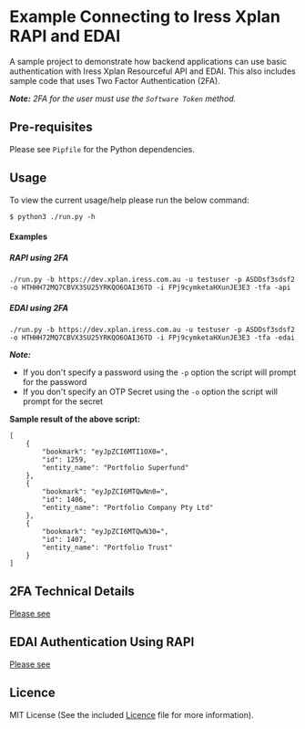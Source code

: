 # Example Connecting to Iress Xplan RAPI and EDAI
A sample project to demonstrate how backend applications can use basic authentication with Iress Xplan Resourceful API 
and EDAI. This also includes sample code that uses Two Factor Authentication (2FA).

_**Note:** 2FA for the user must use the `Software Token` method._

## Pre-requisites
Please see `Pipfile` for the Python dependencies.

## Usage
To view the current usage/help please run the below command:

`$ python3 ./run.py -h`

#### Examples

##### RAPI using 2FA
```
./run.py -b https://dev.xplan.iress.com.au -u testuser -p ASDDsf3sdsf2 -o HTHHH72MQ7CBVX3SU25YRKQO6OAI36TD -i FPj9cymketaHXunJE3E3 -tfa -api
```

##### EDAI using 2FA
```
./run.py -b https://dev.xplan.iress.com.au -u testuser -p ASDDsf3sdsf2 -o HTHHH72MQ7CBVX3SU25YRKQO6OAI36TD -i FPj9cymketaHXunJE3E3 -tfa -edai
```

_**Note:**_
 - If you don't specify a password using the `-p` option the script will prompt for the password
 - If you don't specify an OTP Secret using the `-o` option the script will prompt for the secret

**Sample result of the above script:**
```
[
    {
        "bookmark": "eyJpZCI6MTI1OX0=",
        "id": 1259,
        "entity_name": "Portfolio Superfund"
    },
    {
        "bookmark": "eyJpZCI6MTQwNn0=",
        "id": 1406,
        "entity_name": "Portfolio Company Pty Ltd"
    },
    {
        "bookmark": "eyJpZCI6MTQwN30=",
        "id": 1407,
        "entity_name": "Portfolio Trust"
    }
]
```

## 2FA Technical Details
[Please see](2FA_TECHNICAL_DOC.md)

## EDAI Authentication Using RAPI
[Please see](EDAI_RAPI_AUTH.md)

## Licence
MIT License (See the included [Licence](LICENSE) file for more information).
